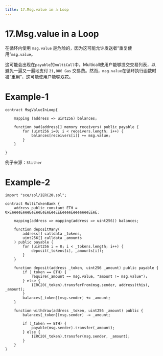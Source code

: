 ```yaml
---
title: 17.Msg.value in a Loop
---
```


# 17.Msg.value in a Loop
在循环内使用 `msg.value` 是危险的，因为这可能允许发送者“重复使用”`msg.value`。

这可能会出现在`payable`的`multiCall`中。Multicall使用户能够提交交易列表，以避免一遍又一遍地支付 `21,000 Gas` 交易费。然而，`msg.value`在循环执行函数时被“重用”，这可能使用户能够双花。
# Example-1
```solidity
contract MsgValueInLoop{

    mapping (address => uint256) balances;

    function bad(address[] memory receivers) public payable {
        for (uint256 i=0; i < receivers.length; i++) {
            balances[receivers[i]] += msg.value;
        }
    }

}
```
例子来源：`Slither`

# Example-2
```solidity
import "sce/sol/IERC20.sol";

contract MultiTokenBank {
    address public constant ETH = 0xEeeeeEeeeEeEeeEeEeEeeEEEeeeeEeeeeeeeEEeE;

    mapping(address => mapping(address => uint256)) balances;

    function depositMany(
        address[] calldata _tokens,
        uint256[] calldata _amounts
    ) public payable {
        for (uint256 i = 0; i < _tokens.length; i++) {
            deposit(_tokens[i], _amounts[i]);
        }
    }

    function deposit(address _token, uint256 _amount) public payable {
        if (_token == ETH) {
            require(_amount == msg.value, "amount != msg.value");
        } else {
            IERC20(_token).transferFrom(msg.sender, address(this), _amount);
        }
        balances[_token][msg.sender] += _amount;
    }

    function withdraw(address _token, uint256 _amount) public {
        balances[_token][msg.sender] -= _amount;

        if (_token == ETH) {
            payable(msg.sender).transfer(_amount);
        } else {
            IERC20(_token).transfer(msg.sender, _amount);
        }
    }
}
```